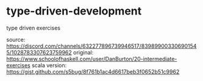 # type-driven-development

type driven exercises

source: https://discord.com/channels/632277896739946517/839899003306901545/1028783307623759962
original: https://www.schoolofhaskell.com/user/DanBurton/20-intermediate-exercises
scala version: https://gist.github.com/s5bug/8f761b1ac4d6617beb3f0652b51c9962
